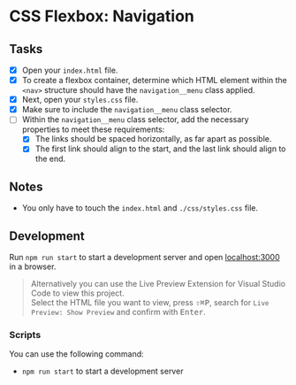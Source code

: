 # CSS Flexbox: Navigation

## Tasks

- [x] Open your `index.html` file.
- [x] To create a flexbox container, determine which HTML element within the `<nav>` structure should have the `navigation__menu` class applied.
- [x] Next, open your `styles.css` file.
- [x] Make sure to include the `navigation__menu` class selector.
- [ ] Within the `navigation__menu` class selector, add the necessary properties to meet these requirements:
  - [x] The links should be spaced horizontally, as far apart as possible.
  - [x] The first link should align to the start, and the last link should align to the end.

## Notes

- You only have to touch the `index.html` and `./css/styles.css` file.

## Development

Run `npm run start` to start a development server and open [localhost:3000](http://localhost:3000) in a browser.

> Alternatively you can use the Live Preview Extension for Visual Studio Code to view this project.  
> Select the HTML file you want to view, press <kbd>⇧</kbd><kbd>⌘</kbd><kbd>P</kbd>, search for `Live Preview: Show Preview` and confirm with <kbd>Enter</kbd>.

### Scripts

You can use the following command:

- `npm run start` to start a development server
